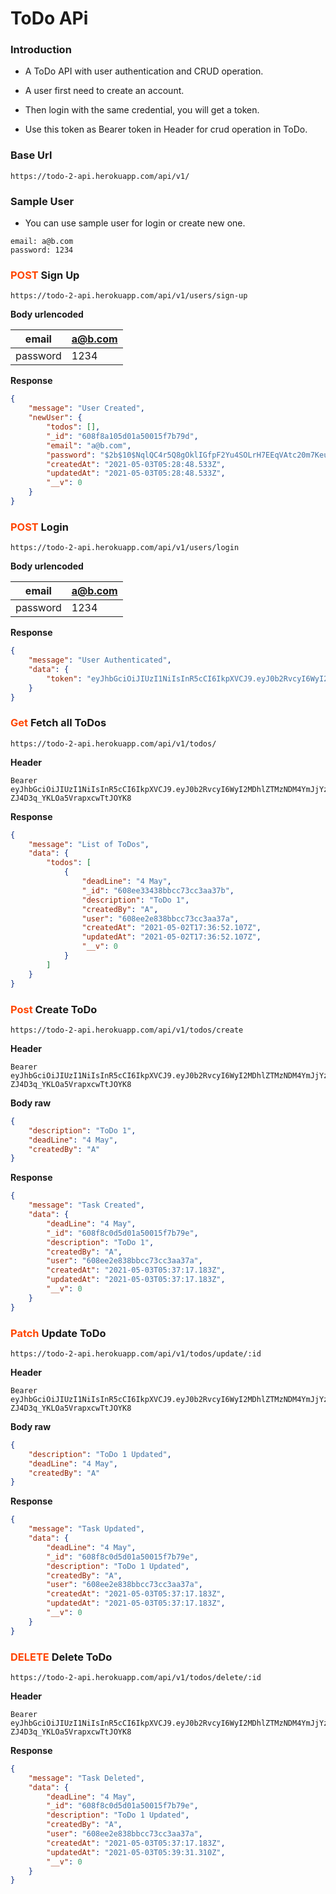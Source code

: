 



# ToDo APi


### Introduction

- A ToDo API with user authentication and CRUD operation.

- A user first need to create an account.

- Then login with the same credential, you will get a token.

- Use this token as Bearer token in Header for crud operation in ToDo.

  

### Base Url

```
https://todo-2-api.herokuapp.com/api/v1/
```

### Sample User

- You can use sample user for login or create new one.

```
email: a@b.com
password: 1234
```



### <span style="color:orangered">POST</span> Sign Up

```
https://todo-2-api.herokuapp.com/api/v1/users/sign-up
```

**Body urlencoded**

| email    | a@b.com |
| -------- | ------- |
| password | 1234    |

**Response**

```json
{
    "message": "User Created",
    "newUser": {
        "todos": [],
        "_id": "608f8a105d01a50015f7b79d",
        "email": "a@b.com",
        "password": "$2b$10$NqlQC4r5Q8gOklIGfpF2Yu4SOLrH7EEqVAtc20m7KeulOL3IxYTli",
        "createdAt": "2021-05-03T05:28:48.533Z",
        "updatedAt": "2021-05-03T05:28:48.533Z",
        "__v": 0
    }
}
```



### <span style="color:orangered">POST</span> Login

```
https://todo-2-api.herokuapp.com/api/v1/users/login
```

**Body urlencoded**

| email    | a@b.com |
| -------- | ------- |
| password | 1234    |

**Response**

```json
{
    "message": "User Authenticated",
    "data": {
        "token": "eyJhbGciOiJIUzI1NiIsInR5cCI6IkpXVCJ9.eyJ0b2RvcyI6WyI2MDhlZTMzNDM4YmJjYzczY2MzYWEzN2IiXSwiX2lkIjoiNjA4ZWUyZTgzOGJiY2M3M2NjM2FhMzdhIiwiZW1haWwiOiJhQGIuY29tIiwicGFzc3dvcmQiOiIkMmIkMTAkUEo1ZmhUaHFzSk9lNjgvV05BMXNtLlZPalQ5S01mcy5ZSHFkL09sbWF6OXhpL29MSXVJcnEiLCJjcmVhdGVkQXQiOiIyMDIxLTA1LTAyVDE3OjM1OjM2Ljg3NVoiLCJ1cGRhdGVkQXQiOiIyMDIxLTA1LTAyVDE3OjM2OjUyLjQ2NloiLCJfX3YiOjEsImlhdCI6MTYyMDAxODIyMCwiZXhwIjoxNjIwMDE5MjIwfQ.tpPdzctQqtDvkGT-ZJ4D3q_YKLOa5VrapxcwTtJOYK8"
    }
}
```



### <span style="color:orangered">Get</span> Fetch all ToDos

```
https://todo-2-api.herokuapp.com/api/v1/todos/
```

**Header**

```
Bearer eyJhbGciOiJIUzI1NiIsInR5cCI6IkpXVCJ9.eyJ0b2RvcyI6WyI2MDhlZTMzNDM4YmJjYzczY2MzYWEzN2IiXSwiX2lkIjoiNjA4ZWUyZTgzOGJiY2M3M2NjM2FhMzdhIiwiZW1haWwiOiJhQGIuY29tIiwicGFzc3dvcmQiOiIkMmIkMTAkUEo1ZmhUaHFzSk9lNjgvV05BMXNtLlZPalQ5S01mcy5ZSHFkL09sbWF6OXhpL29MSXVJcnEiLCJjcmVhdGVkQXQiOiIyMDIxLTA1LTAyVDE3OjM1OjM2Ljg3NVoiLCJ1cGRhdGVkQXQiOiIyMDIxLTA1LTAyVDE3OjM2OjUyLjQ2NloiLCJfX3YiOjEsImlhdCI6MTYyMDAxODIyMCwiZXhwIjoxNjIwMDE5MjIwfQ.tpPdzctQqtDvkGT-ZJ4D3q_YKLOa5VrapxcwTtJOYK8
```





**Response**

```json
{
    "message": "List of ToDos",
    "data": {
        "todos": [
            {
                "deadLine": "4 May",
                "_id": "608ee33438bbcc73cc3aa37b",
                "description": "ToDo 1",
                "createdBy": "A",
                "user": "608ee2e838bbcc73cc3aa37a",
                "createdAt": "2021-05-02T17:36:52.107Z",
                "updatedAt": "2021-05-02T17:36:52.107Z",
                "__v": 0
            }
        ]
    }
}
```



### <span style="color:orangered">Post</span> Create ToDo

```
https://todo-2-api.herokuapp.com/api/v1/todos/create
```

**Header**

```
Bearer eyJhbGciOiJIUzI1NiIsInR5cCI6IkpXVCJ9.eyJ0b2RvcyI6WyI2MDhlZTMzNDM4YmJjYzczY2MzYWEzN2IiXSwiX2lkIjoiNjA4ZWUyZTgzOGJiY2M3M2NjM2FhMzdhIiwiZW1haWwiOiJhQGIuY29tIiwicGFzc3dvcmQiOiIkMmIkMTAkUEo1ZmhUaHFzSk9lNjgvV05BMXNtLlZPalQ5S01mcy5ZSHFkL09sbWF6OXhpL29MSXVJcnEiLCJjcmVhdGVkQXQiOiIyMDIxLTA1LTAyVDE3OjM1OjM2Ljg3NVoiLCJ1cGRhdGVkQXQiOiIyMDIxLTA1LTAyVDE3OjM2OjUyLjQ2NloiLCJfX3YiOjEsImlhdCI6MTYyMDAxODIyMCwiZXhwIjoxNjIwMDE5MjIwfQ.tpPdzctQqtDvkGT-ZJ4D3q_YKLOa5VrapxcwTtJOYK8
```

**Body raw**

```json
{
    "description": "ToDo 1",
    "deadLine": "4 May",
    "createdBy": "A"
}
```





**Response**

```json
{
    "message": "Task Created",
    "data": {
        "deadLine": "4 May",
        "_id": "608f8c0d5d01a50015f7b79e",
        "description": "ToDo 1",
        "createdBy": "A",
        "user": "608ee2e838bbcc73cc3aa37a",
        "createdAt": "2021-05-03T05:37:17.183Z",
        "updatedAt": "2021-05-03T05:37:17.183Z",
        "__v": 0
    }
}
```



### <span style="color:orangered">Patch</span> Update ToDo

```
https://todo-2-api.herokuapp.com/api/v1/todos/update/:id
```

**Header**

```
Bearer eyJhbGciOiJIUzI1NiIsInR5cCI6IkpXVCJ9.eyJ0b2RvcyI6WyI2MDhlZTMzNDM4YmJjYzczY2MzYWEzN2IiXSwiX2lkIjoiNjA4ZWUyZTgzOGJiY2M3M2NjM2FhMzdhIiwiZW1haWwiOiJhQGIuY29tIiwicGFzc3dvcmQiOiIkMmIkMTAkUEo1ZmhUaHFzSk9lNjgvV05BMXNtLlZPalQ5S01mcy5ZSHFkL09sbWF6OXhpL29MSXVJcnEiLCJjcmVhdGVkQXQiOiIyMDIxLTA1LTAyVDE3OjM1OjM2Ljg3NVoiLCJ1cGRhdGVkQXQiOiIyMDIxLTA1LTAyVDE3OjM2OjUyLjQ2NloiLCJfX3YiOjEsImlhdCI6MTYyMDAxODIyMCwiZXhwIjoxNjIwMDE5MjIwfQ.tpPdzctQqtDvkGT-ZJ4D3q_YKLOa5VrapxcwTtJOYK8
```

**Body raw**

```json
{
    "description": "ToDo 1 Updated",
    "deadLine": "4 May",
    "createdBy": "A"
}
```





**Response**

```json
{
    "message": "Task Updated",
    "data": {
        "deadLine": "4 May",
        "_id": "608f8c0d5d01a50015f7b79e",
        "description": "ToDo 1 Updated",
        "createdBy": "A",
        "user": "608ee2e838bbcc73cc3aa37a",
        "createdAt": "2021-05-03T05:37:17.183Z",
        "updatedAt": "2021-05-03T05:37:17.183Z",
        "__v": 0
    }
}
```

### <span style="color:orangered">DELETE</span> Delete ToDo

```
https://todo-2-api.herokuapp.com/api/v1/todos/delete/:id
```

**Header**

```
Bearer eyJhbGciOiJIUzI1NiIsInR5cCI6IkpXVCJ9.eyJ0b2RvcyI6WyI2MDhlZTMzNDM4YmJjYzczY2MzYWEzN2IiXSwiX2lkIjoiNjA4ZWUyZTgzOGJiY2M3M2NjM2FhMzdhIiwiZW1haWwiOiJhQGIuY29tIiwicGFzc3dvcmQiOiIkMmIkMTAkUEo1ZmhUaHFzSk9lNjgvV05BMXNtLlZPalQ5S01mcy5ZSHFkL09sbWF6OXhpL29MSXVJcnEiLCJjcmVhdGVkQXQiOiIyMDIxLTA1LTAyVDE3OjM1OjM2Ljg3NVoiLCJ1cGRhdGVkQXQiOiIyMDIxLTA1LTAyVDE3OjM2OjUyLjQ2NloiLCJfX3YiOjEsImlhdCI6MTYyMDAxODIyMCwiZXhwIjoxNjIwMDE5MjIwfQ.tpPdzctQqtDvkGT-ZJ4D3q_YKLOa5VrapxcwTtJOYK8
```



**Response**

```json
{
    "message": "Task Deleted",
    "data": {
        "deadLine": "4 May",
        "_id": "608f8c0d5d01a50015f7b79e",
        "description": "ToDo 1 Updated",
        "createdBy": "A",
        "user": "608ee2e838bbcc73cc3aa37a",
        "createdAt": "2021-05-03T05:37:17.183Z",
        "updatedAt": "2021-05-03T05:39:31.310Z",
        "__v": 0
    }
}
```

